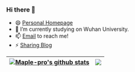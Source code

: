 ### Hi there 👋
- 😄 [Personal Homepage](http://person.maples31.com)
- 🔭 I’m currently studying on Wuhan University.
- 📫 [Email](mailto:yangfeng@whu.edu.cn) to reach me!
- ⚡ [Sharing Blog](https://blog.maples31.com/blog/)

| <a href="https://github.com/anuraghazra/github-readme-stats"><img align="center" src="https://github-readme-stats.vercel.app/api?username=Maple-pro&show_icons=true&include_all_commits=true&theme=buefy&hide_border=true" alt="Maple-pro's github stats" /></a> | <a href="https://github.com/anuraghazra/github-readme-stats"><img align="center" src="https://github-readme-stats.vercel.app/api/top-langs/?username=Maple-pro&layout=compact&theme=buefy&hide_border=true" /></a> |
| ------------- | ------------- |


<!--
**Maple-pro/Maple-pro** is a ✨ _special_ ✨ repository because its `README.md` (this file) appears on your GitHub profile.

Here are some ideas to get you started:

- 🔭 I’m currently working on ...
- 🌱 I’m currently learning ...
- 👯 I’m looking to collaborate on ...
- 🤔 I’m looking for help with ...
- 💬 Ask me about ...
- 📫 How to reach me: ...
- 😄 Pronouns: ...
- ⚡ Fun fact: ...
-->

